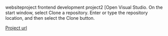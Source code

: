  websiteproject
frontend development project2
[Open Visual Studio.
On the start window, select Clone a repository.
Enter or type the repository location, and then select the Clone button.

[Project url](https://roadmap.sh/projects/basic-html-website)
